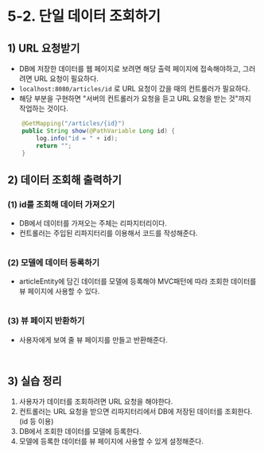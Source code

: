 # 5-2. 단일 데이터 조회하기
## 1) URL 요청받기
- DB에 저장한 데이터를 웹 페이지로 보려면 해당 출력 페이지에 접속해야하고, 그러려면 URL 요청이 필요하다.
- `localhost:8080/articles/id` 로 URL 요청이 갔을 때의 컨트롤러가 필요하다.
- 해당 부분을 구현하면 "서버의 컨트롤러가 요청을 듣고 URL 요청을 받는 것"까지 작업하는 것이다.

```java
	@GetMapping("/articles/{id}")
    public String show(@PathVariable Long id) {
        log.info("id = " + id);
        return "";
    }
```

## 2) 데이터 조회해 출력하기
### (1) id를 조회해 데이터 가져오기
- DB에서 데이터를 가져오는 주체는 리파지터리이다.
- 컨트롤러는 주입된 리파지터리를 이용해서 코드를 작성해준다.

```java

```

### (2) 모델에 데이터 등록하기
- articleEntity에 담긴 데이터를 모델에 등록해야 MVC패턴에 따라 조회한 데이터를 뷰 페이지에 사용할 수 있다.

```java
```

### (3) 뷰 페이지 반환하기
- 사용자에게 보여 줄 뷰 페이지를 만들고 반환해준다.

```java

```

```html

```

## 3) 실습 정리
1. 사용자가 데이터를 조회하려면 URL 요청을 해야한다.
2. 컨트롤러는 URL 요청을 받으면 리파지터리에서 DB에 저장된 데이터를 조회한다. (id 등 이용)
3. DB에서 조회한 데이터를 모델에 등록한다.
4. 모델에 등록한 데이터를 뷰 페이지에 사용할 수 있게 설정해준다.